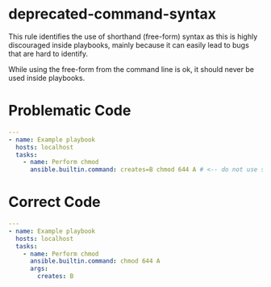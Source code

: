 # deprecated-command-syntax

This rule identifies the use of shorthand (free-form) syntax as this is highly
discouraged inside playbooks, mainly because it can easily lead to bugs that
are hard to identify.

While using the free-form from the command line is ok, it should never be used
inside playbooks.

# Problematic Code

```yaml
---
- name: Example playbook
  hosts: localhost
  tasks:
    - name: Perform chmod
      ansible.builtin.command: creates=B chmod 644 A # <-- do not use shorthand
```

# Correct Code

```yaml
---
- name: Example playbook
  hosts: localhost
  tasks:
    - name: Perform chmod
      ansible.builtin.command: chmod 644 A
      args:
        creates: B
```

